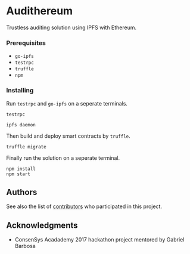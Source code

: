 # Audithereum

Trustless auditing solution using IPFS with Ethereum.

### Prerequisites

- `go-ipfs`
- `testrpc`
- `truffle`
- `npm`

### Installing

Run `testrpc` and `go-ipfs` on a seperate terminals.

`testrpc`

`ipfs daemon`

Then build and deploy smart contracts by `truffle`.

`truffle migrate`

Finally run the solution on a seperate terminal.
```
npm install
npm start
```

## Authors

See also the list of [contributors](https://github.com/richard-ramos/consensys-hackathon-auditlog/contributors) who participated in this project.

## Acknowledgments

* ConsenSys Acadademy 2017 hackathon project mentored by Gabriel Barbosa
